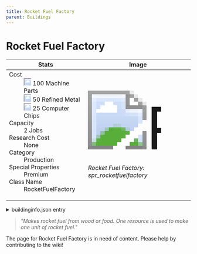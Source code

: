 ```yaml
---
title: Rocket Fuel Factory
parent: Buildings
---
```

# Rocket Fuel Factory

[//]: # (Pre-generated content)
<table><thead><tr><th>Stats</th><th>Image</th></tr></thead><tbody><tr><td><dl><dt>Cost</dt><dd><div class="resource-icon"><img style="object-position: -795px -761px;" src="https://tfe2-wiki.github.io/assets/sprites.png"></div> 100 Machine Parts<br><div class="resource-icon"><img style="object-position: -795px -775px;" src="https://tfe2-wiki.github.io/assets/sprites.png"></div> 50 Refined Metal<br><div class="resource-icon"><img style="object-position: -526px -523px;" src="https://tfe2-wiki.github.io/assets/sprites.png"></div> 25 Computer Chips</dd><dt>Capacity</dt><dd>2 Jobs</dd><dt>Research Cost</dt><dd>None</dd><dt>Category</dt><dd>Production</dd><dt>Special Properties</dt><dd>Premium</dd><dt>Class Name</dt><dd>RocketFuelFactory</dd></dl></td><td><style>.building-image {width: 200px;height: 200px;overflow: hidden;position: relative;}.building-image img {image-rendering: pixelated;object-fit: none;transform: scale(10);transform-origin: left top;position: absolute;left: 0;top: 0;}.resource-image {width: 200px;height: 200px;overflow: hidden;position: relative;}.resource-image img {image-rendering: pixelated;object-fit: none;transform: scale(20);transform-origin: left top;position: absolute;left: 0;top: 0;}.building-icon {width: 20px;height: 20px;overflow: hidden;position: relative;display: inline-block;}.building-icon img {image-rendering: pixelated;object-fit: none;transform: scale(1);transform-origin: left top;position: absolute;left: 0;top: 0;}.resource-icon {width: 20px;height: 20px;overflow: hidden;position: relative;display: inline-block;}.resource-icon img {image-rendering: pixelated;object-fit: none;transform: scale(2);transform-origin: left top;position: absolute;left: 0;top: 0;}</style><div class="building-image"><img style="object-position: -206px -1003px;" src="https://tfe2-wiki.github.io/assets/sprites.png" alt="Rocket Fuel Factory Back"><img style="object-position: -184px -1003px;" src="https://tfe2-wiki.github.io/assets/sprites.png" alt="Rocket Fuel Factory"></div><i>Rocket Fuel Factory: spr_rocketfuelfactory</i></td></tr></tbody></table><details><summary>buildinginfo.json entry</summary>```json
	{
    "className": "RocketFuelFactory",
    "food": 0,
    "wood": 0,
    "refinedMetal": 50,
    "machineParts": 100,
    "computerChips": 25,
    "knowledge": 0,
    "category": "Production",
    "unlockedByDefault": false,
    "specialInfo": [
        "Premium"
    ],
    "jobs": 2
}
	```</details><blockquote><i>"Makes rocket fuel from wood or food. One resource is used to make one unit of rocket fuel."</i></blockquote>

The page for Rocket Fuel Factory is in need of content. Please help by contributing to the wiki!
